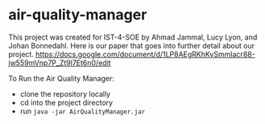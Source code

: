 # air-quality-manager
This project was created for IST-4-SOE by Ahmad Jammal, Lucy Lyon, and Johan Bonnedahl. Here is our paper that goes into further detail about our project.
https://docs.google.com/document/d/1LP8AEgRKhKySmmIacr88-jw559mVnp7P_Zt9l7Et6n0/edit

To Run the Air Quality Manager:
* clone the repository locally
* cd into the project directory
* run `java -jar AirQualityManager.jar`
